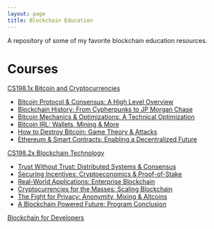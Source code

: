 ```yaml
---
layout: page
title: Blockchain Education
---
```


<p class="message">
  A repository of some of my favorite blockchain education resources. 
</p>

# Courses

[CS198.1x Bitcoin and Cryptocurrencies](https://www.edx.org/course/bitcoin-and-cryptocurrencies)
* [Bitcoin Protocol & Consensus: A High Level Overview](https://drive.google.com/open?id=1Jt4uXBs-U5ESEgfXQfZnw24UxSJD5JBP)
* [Blockchain History: From Cypherpunks to JP Morgan Chase](https://drive.google.com/open?id=1QSwtJNckBAPh_2jhfAx0eMt2pGRTqlG8)
* [Bitcoin Mechanics & Optimizations: A Technical Optimization](https://drive.google.com/open?id=1cgW-wQMF9sPcjudvfXi4I1tFf8R2lovq)
* [Bitcoin IRL: Wallets, Mining & More](https://drive.google.com/open?id=1SAO0pVwi7kv5mRNdWgivHNOC_dq8e_aJ)
* [How to Destroy Bitcoin: Game Theory & Attacks](https://drive.google.com/open?id=16NDxbclUSDItMlS85pPGPEe7XOLqqmj9)
* [Ethereum & Smart Contracts: Enabling a Decentralized Future](https://drive.google.com/open?id=16W9VFqnkrMp-VI1qDfIz-fULSjlyTTNt)
  
[CS198.2x Blockchain Technology](https://www.edx.org/course/blockchain-technology)
* [Trust Without Trust: Distributed Systems & Consensus](https://drive.google.com/open?id=1nM5gYTcasW9nWODVm1PFFCdU3ICwPYVd)
* [Securing Incentives: Cryptoeconomics & Proof-of-Stake](https://drive.google.com/open?id=1EPZazIfOV02Ncv3FkY9EO0SWH4IqeE8t)
* [Real-World Applications: Enterprise Blockchain](https://drive.google.com/open?id=139Jz7cHKAszt2atJHpIvOKL07P26Lvn6)
* [Cryptocurrencies for the Masses: Scaling Blockchain](https://drive.google.com/open?id=19uSjX7uNZzZrKbyAgujvibz6Kp9XmeJa)
* [The Fight for Privacy: Anonymity, Mixing & Altcoins](https://drive.google.com/open?id=1hVbX0yj_u_E11Q9SsfM4MCjgbdO1_r1Q)
* [A Blockchain Powered Future: Program Conclusion](https://drive.google.com/open?id=1mxzNCSxjW6QdfLT7nCSmTQ7IpAZOxzm8)

[Blockchain for Developers](https://learnblockcha.in)
